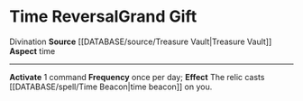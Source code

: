 ﻿---
element: null
id: '108'
item_category: Relics
name: Time Reversal
prerequisite: null
rarity: Common
rus_type_level: null
school: Divination
source: '[[DATABASE/source/Treasure Vault|Treasure Vault]]'
trait:
- '[[DATABASE/trait/Divination|Divination]]'
type: Relic Grand Gift

---
# Time Reversal<span class="item-type">Grand Gift</span>

<span class="item-trait">Divination</span>
**Source** [[DATABASE/source/Treasure Vault|Treasure Vault]] 
**Aspect** time

---
**Activate** <span class="action-icon">1</span> command **Frequency** once per day; **Effect** The relic casts [[DATABASE/spell/Time Beacon|time beacon]] on you.
